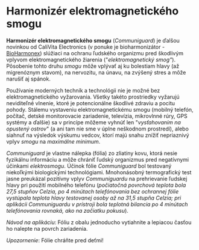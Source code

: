 Harmonizér elektromagnetického smogu
====================================

**Harmonizér elektromagnetického smogu** (*Communiguard*) je ďalšou novinkou od
CaliVita Electronics (v ponuke je bioharmonizátor -
[BioHarmonex](../procvi/bioharmonex)) slúžiaci na ochranu ľudského
organizmu pred škodlivým vplyvom elektromagnetického žiarenia
("*elektromagnetický smog"*). Pôsobenie tohto druhu *smogu* môže vplývať aj ku
bolestiam hlavy (až migrenóznym stavom), na nervozitu, na únavu, na zvýšený
stres a môže narušiť aj spánok.

Používanie moderných techník a technológii nie je možné bez elektromagnetického
vyžarovania. Všetky takéto prostriedky vyžarujú neviditeľné vlnenie, ktoré je
potencionálne škodlivé zdraviu a pocitu pohody. Stálemu vystaveniu
elektromagnetickému smogu (mobilný telefón, počítač, detské monitorovacie
zariadenie, televízia, mikrovlnné rúry, GPS systémy a ďalšie) sa v princípe
môžeme vyhnúť len "*vysťahovaním na opustený ostrov*" (a ani tam nie sme v úplne
neškodnom prostredí), alebo siahnuť na výsledok výskumu vedcov, ktorí majú snahu
znížiť nepriaznivý vplyv *smogu* na *maximálne minimum*.

*Communiguard* je vlastne nálepka (fólia) zo zliatiny kovu, ktorá nesie
fyzikálnu informáciu a môže chrániť ľudský organizmus pred negatívnymi účinkami
*elektrosmogu*. Účinok fólie *Communiguard* bol testovaný niekoľkými
biologickými technológiami. Mnohonásobný termografický test jasne preukázal
pozitívny vplyv *Communiguardu* na prehrievanie ľudskej hlavy pri použití
mobilného telefónu (*počiatočná povrchová teplota bola 27,5 stupňov Celzia, po 4
minútach telefónovania bez ochrannej fólie vystúpala teplota hlavy testovanej
osoby až na 31,5 stupňa Celzia; pri aplikácii Communiguardu v prístroji bola
teplotná bilancia po 4 minútach telefónovania rovnaká, ako na začiatku pokusu*).

*Návod na aplikáciu*: Fóliu z obalu jednoducho vytiahnite a lepiacou časťou ho
nalepte na povrch zariadenia.

*Upozornenie*: Fólie chráňte pred deťmi!


